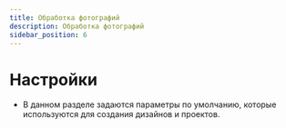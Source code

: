 ```yaml
---
title: Обработка фотографий
description: Обработка фотографий
sidebar_position: 6
---
```


# Настройки
* В данном разделе задаются параметры по умолчанию, которые используются для создания дизайнов и проектов.